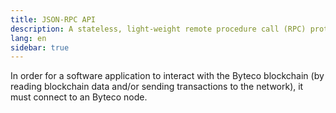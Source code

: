 ```yaml
---
title: JSON-RPC API
description: A stateless, light-weight remote procedure call (RPC) protocol for Byteco clients.
lang: en
sidebar: true
---
```


In order for a software application to interact with the Byteco blockchain (by reading blockchain data and/or sending transactions to the network), it must connect to an Byteco node.







